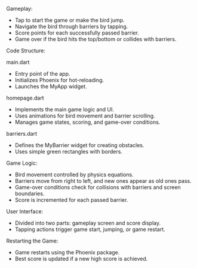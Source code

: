 Gameplay:
- Tap to start the game or make the bird jump.
- Navigate the bird through barriers by tapping.
- Score points for each successfully passed barrier.
- Game over if the bird hits the top/bottom or collides with barriers.
  
Code Structure:

main.dart
- Entry point of the app.
- Initializes Phoenix for hot-reloading.
- Launches the MyApp widget.
  
homepage.dart
- Implements the main game logic and UI.
- Uses animations for bird movement and barrier scrolling.
- Manages game states, scoring, and game-over conditions.
  
barriers.dart
- Defines the MyBarrier widget for creating obstacles.
- Uses simple green rectangles with borders.
  
Game Logic:
- Bird movement controlled by physics equations.
- Barriers move from right to left, and new ones appear as old ones pass.
- Game-over conditions check for collisions with barriers and screen boundaries.
- Score is incremented for each passed barrier.
  
User Interface:
- Divided into two parts: gameplay screen and score display.
- Tapping actions trigger game start, jumping, or game restart.
  
Restarting the Game:
- Game restarts using the Phoenix package.
- Best score is updated if a new high score is achieved.
